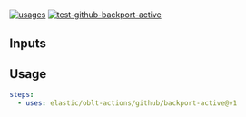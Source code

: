 # <!--name--><!--/name-->

[![usages](https://img.shields.io/badge/usages-white?logo=githubactions&logoColor=blue)](https://github.com/search?q=elastic%2Foblt-actions%2Fgithub%2Fbackport-active+%28path%3A.github%2Fworkflows+OR+path%3A**%2Faction.yml+OR+path%3A**%2Faction.yaml%29&type=code)
[![test-github-backport-active](https://github.com/elastic/oblt-actions/actions/workflows/test-github-backport-active.yml/badge.svg?branch=main)](https://github.com/elastic/oblt-actions/actions/workflows/test-github-backport-active.yml)

<!--description-->
<!--/description-->

## Inputs
<!--inputs-->
<!--/inputs-->

## Usage
<!--usage action="elastic/oblt-actions/**" version="env:VERSION"-->
```yaml
steps:
  - uses: elastic/oblt-actions/github/backport-active@v1
```
<!--/usage-->
